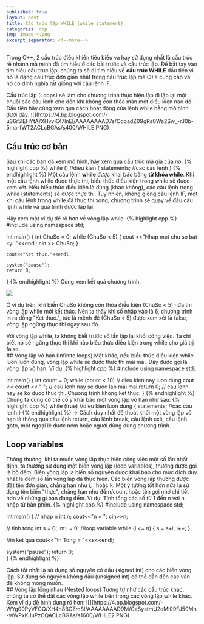 ```yaml
---
published: true
layout: post
title: Cấu trúc lặp WHILE (while statement)
categories: cpp
img: image-4.png
excerpt_separator: <!--more-->
---
```

Trong C++, 2 cấu trúc điều khiển tiêu biểu và hay sử dụng nhất là cấu trúc rẽ nhánh mà mình đã tìm hiểu ở các bài trước và cấu trúc lặp. Để bắt tay vào tìm hiểu cấu trúc lặp, chúng ta sẽ đi tìm hiểu về **cấu trúc WHILE** đầu tiên vì nó là dạng cấu trúc đơn giản nhất trong cấu trúc lặp mà C++ cung cấp và nó có định nghĩa rất giống với câu lệnh IF.
<div class="alert alert-info">
Cấu trúc lặp (Loops) sẽ làm cho chương trình thực hiện lặp đi lặp lại một chuỗi các câu lệnh cho đến khi không còn thỏa mãn một điều kiện nào đó.
</div>
Đầu tiên hãy cùng xem qua cách hoạt động của lệnh while bằng mô hình dưới đây:
![](https://4.bp.blogspot.com/-u36r5lEHYtA/XHvvKX7lnEI/AAAAAAAAD7s/CdoadZ09gRs0Wa2Sw_-rJ0b-5ma-fWT2ACLcBGAs/s400/WHILE.PNG)

## Cấu trúc cơ bản
Sau khi các bạn đã xem mô hình, hãy xem qua cấu trúc mã giả của nó:
{% highlight cpp %}
while (<expression>) //dieu kien
{
    statements; //cac cau lenh
}
{% endhighlight %}
Một câu lệnh **while** được khai báo bằng **từ khóa while**. Khi một câu lệnh while được thực thi, biểu thức điều kiện trong while sẽ được xem xét. Nếu biểu thức điều kiện là đúng (khác không), các câu lệnh trong while (statements) sẽ được thực thi. Tuy nhiên, không giống câu lệnh IF, một khi câu lệnh trong while đã thực thi xong, chương trình sẽ quay về đầu câu lệnh while và quá trình được lặp lại.

Hãy xem một ví dụ để rõ hơn về vòng lặp while:
{% highlight cpp %}
#include<iostream>
using namespace std;

int main()
{
	int ChuSo = 0;
	while (ChuSo < 5)
	{
		cout <<"Nhap mot chu so bat ky: "<<endl;
		cin >> ChuSo;
	}	
	
	cout<<"Ket thuc."<<endl;
	
	system("pause");
	return 0;
}
{% endhighlight %}
Cùng xem kết quả chương trình:
  
![](https://3.bp.blogspot.com/-SBqzItebP9o/XHwBDNhHPtI/AAAAAAAAD8c/U1ZWtafCEqck44CrlzowjZzQwTyNMIYmgCLcBGAs/s1600/WHILE1.PNG)
  
Ở ví dụ trên, khi biến ChuSo không còn thỏa điều kiện (ChuSo <  5) nữa thì vòng lặp while mới kết thúc. Nên ta thấy khi số nhập vào là 6, chương trình in ra dòng "Ket thuc.", tức là mệnh đề (ChuSo <  5) được xem xét là false, vòng lặp ngừng thực thi ngay sau đó.
<div class="alert alert-info">
Với vòng lặp while, ta không biết trước số lần lặp lại khối công việc. Ta chỉ biết nó sẽ ngừng thực thi khi nào biểu thức điều kiện trong while cho giá trị false.
</div>
## Vòng lặp vô hạn (Infinite loops)
Mặt khác, nếu biểu thức điều kiện while luôn luôn đúng, vòng lặp while sẽ được thực thi mãi mãi. Đây được gọi là vòng lặp vô hạn. 
Ví dụ:
{% highlight cpp %}
#include <iostream>
using namespace std;
 
int main()
{
    int count = 0;
    while (count < 10) // dieu kien nay luon dung
        cout << count << " "; // cau lenh nay se duoc lap mai mai
    return 0; // cau lenh nay se ko duoc thuc thi. Chuong trinh khong ket thuc.
}
{% endhighlight %}
Chúng ta cũng có thể cố ý khai báo một vòng lặp vô hạn như sau:
{% highlight cpp %}
while (true) //dieu kien luon dung
{
    statements; //cac cau lenh
}
{% endhighlight %}
→ Cách duy nhất để thoát khỏi một vòng lặp vô hạn là thông qua câu lệnh return, câu lệnh break, câu lệnh exit, câu lệnh goto, một ngoại lệ được ném hoặc người dùng dừng chương trình. 

## Loop variables
Thông thường, khi ta muốn vòng lặp thực hiện công việc một số lần nhất định, ta thường sử dụng một biến vòng lặp (loop variables), thường được gọi là bộ đếm. Biến vòng lặp là biến số nguyên được khai báo cho mục đích duy nhất là đếm số lần vòng lặp đã thực hiện. 
Các biến vòng lặp thường được đặt tên đơn giản, chẳng hạn như i, j hoặc k. Một ý tưởng tốt hơn nữa là sử dụng tên biến "thực", chẳng hạn như đếm/count hoặc tên gợi nhớ chi tiết hơn về những gì bạn đang đếm.
Ví dụ: Tính tổng các số từ 1 đến n với n nhập từ bàn phím.
{% highlight cpp %}
#include <iostream> 
using namespace std;
 
int main() 
{
  // nhap n
  int n;
  cout<<"n = ";
  cin>>n;
  
  // tinh tong
  int s = 0;
  int i = 0; //loop variable
  while (i <= n)
  {
      s = s+i;
      i++;
  }
  
  //in ket qua
  cout<<"\n Tong = "<<s<<endl;
 
  system("pause");
  return 0;  
}
{% endhighlight %}
<div class="alert alert-info">
Cách tốt nhất là sử dụng số nguyên có dấu (signed int) cho các biến vòng lặp. Sử dụng số nguyên không dấu (unsigned int) có thể dẫn đến các vấn đề không mong muốn.
</div>
## Vòng lặp lồng nhau (Nested loops)
Tương tự như các cấu trúc khác, chúng ta có thể đặt các vòng lặp while bên trong các vòng lặp while khác. Xem ví dụ để hình dung rõ hơn:
![](https://4.bp.blogspot.com/-WYg09PyVFGQ/XH4h8BCZmSI/AAAAAAAAD9M/CaSystmU2eMl09FJ50Mn-wWPxKJuPzCQACLcBGAs/s1600/WHILE2.PNG)